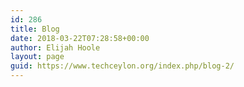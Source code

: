 ```yaml
---
id: 286
title: Blog
date: 2018-03-22T07:28:58+00:00
author: Elijah Hoole
layout: page
guid: https://www.techceylon.org/index.php/blog-2/
---
```


